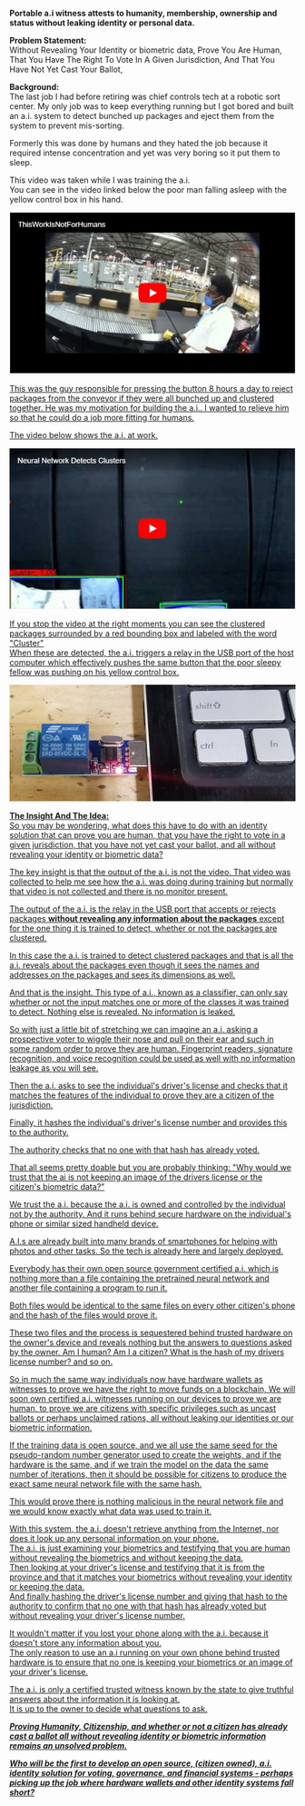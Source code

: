 **Portable a.i witness attests to humanity, membership, ownership and status without leaking identity or personal data.**

**Problem Statement:**  
Without Revealing Your Identity or biometric data,
Prove You Are Human,
That You Have The Right To Vote In A Given Jurisdiction,
And That You Have Not Yet Cast Your Ballot,

**Background:**  
The last job I had before retiring was chief controls tech at a robotic sort center.
My only job was to keep everything running but I got bored and built an a.i. system to detect bunched up packages and eject them from the system to prevent mis-sorting.

Formerly this was done by humans and they hated the job because it required intense concentration and yet was very boring so it put them to sleep.   

This video was taken while I was training the a.i.    
You can see in the video linked below the poor man falling asleep with the yellow control box in his hand.   

<a href="https://youtu.be/86aRFeI_Tys" target="_blank"><img src="/JobNotForHumans.jpg"/>   

This was the guy responsible for pressing the button 8 hours a day to reject packages from the conveyor if they were all bunched up and clustered together. He was my motivation for building the a.i.. I wanted to relieve him so that he could do a job more fitting for humans.   

The video below shows the a.i. at work.   

<a href="https://youtu.be/Pq97KxsR0aI" target="_blank"><img src="/ClustersDetected.jpg"/>   


If you stop the video at the right moments you can see the clustered packages surrounded by a red bounding box and labeled with the word "Cluster"  
When these are detected, the a.i. triggers a relay in the USB port of the host computer which effectively pushes the same button that the poor sleepy fellow was pushing on his yellow control box.  

![image|1000x406](relay.jpg)  

**The Insight And The Idea:**  
So you may be wondering, what does this have to do with an identity solution that can prove you are human, that you have the right to vote in a given jurisdiction, that you have not yet cast your ballot, and all without revealing your identity or biometric data?

The key insight is that the output of the a.i. is not the video. That video was collected to help me see how the a.i. was doing during training but normally that video is not collected and there is no monitor present.

The output of the a.i. is the relay in the USB port that accepts or rejects packages **without revealing any information about the packages** except for the one thing it is trained to detect, whether or not the packages are clustered.

In this case the a.i. is trained to detect clustered packages and that is all the a.i. reveals about the packages even though it sees the names and addresses on the packages and sees its dimensions as well.

And that is the insight. This type of a.i., known as a classifier, can only say whether or not the input matches one or more of the classes it was trained to detect. Nothing else is revealed. No information is leaked.

So with just a little bit of stretching we can imagine an a.i. asking a prospective voter to wiggle their nose and pull on their ear and such in some random order to prove they are human. Fingerprint readers, signature recognition, and voice recognition could be used as well with no information leakage as you will see.

Then the a.i. asks to see the individual's driver's license and checks that it matches the features of the individual to prove they are a citizen of the jurisdiction.

Finally, it hashes the individual's driver's license number and provides this to the authority.

The authority checks that no one with that hash has already voted.

That all seems pretty doable but you are probably thinking: "Why would we trust that the ai is not keeping an image of the drivers license or the citizen's biometric data?"

We trust the a.i. because the a.i. is owned and controlled by the individual not by the authority. And it runs behind secure hardware on the individual's phone or similar sized handheld device. 

A.I.s are already built into many brands of smartphones for helping with photos and other tasks. So the tech is already here and largely deployed. 

Everybody has their own open source government certified a.i. which is nothing more than a file containing the pretrained neural network and another file containing a program to run it.

Both files would be identical to the same files on every other citizen's phone and the hash of the files would prove it.

These two files and the process is sequestered behind trusted hardware on the owner's device and reveals nothing but the answers to questions asked by the owner.
Am I human?
Am I a citizen?
What is the hash of my drivers license number?
and so on.  

So in much the same way individuals now have hardware wallets as witnesses to prove we have the right to move funds on a blockchain, We will soon own certified a.i. witnesses running on our devices to prove we are human, to prove we are citizens with specific privileges such as uncast ballots or perhaps unclaimed rations, all without leaking our identities or our biometric information.

If the training data is open source, and we all use the same seed for the pseudo-random number generator used to create the weights, and if the hardware is the same, and if we train the model on the data the same number of iterations, then it should be possible for citizens to produce the exact same neural network file with the same hash.  

This would prove there is nothing malicious in the neural network file and we would know exactly what data was used to train it.  

With this system, the a.i. doesn't retrieve anything from the Internet, nor does it look up any personal information on your phone.  
The a.i. is just examining your biometrics and testifying that you are human without revealing the biometrics and without keeping the data.  
Then looking at your driver's license and testifying that it is from the province and that it matches your biometrics without revealing your identity or keeping the data.  
And finally hashing the driver's license number and giving that hash to the authority to confirm that no one with that hash has already voted but without revealing your driver's license number.  

It wouldn't matter if you lost your phone along with the a.i. because it doesn't store any information about you.  
The only reason to use an a.i running on your own phone behind trusted hardware is to ensure that no one is keeping your biometrics or an image of your driver's license.  

The a.i. is only a certified trusted witness known by the state to give truthful answers about the information it is looking at.  
It is up to the owner to decide what questions to ask.  

***Proving Humanity, Citizenship, and whether or not a citizen has already cast a ballot all without revealing identity or biometric information remains an unsolved problem.***

***Who will be the first to develop an open source, (citizen owned), a.i. identity solution for voting, governance, and financial systems - perhaps picking up the job where hardware wallets and other identity systems fall short?***
